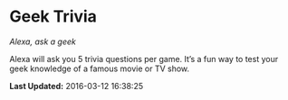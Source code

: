 # Geek Trivia
*Alexa, ask a geek*

Alexa will ask you 5 trivia questions per game.  It’s a fun way to test your geek knowledge of a famous movie or TV show.

**Last Updated:** 2016-03-12 16:38:25